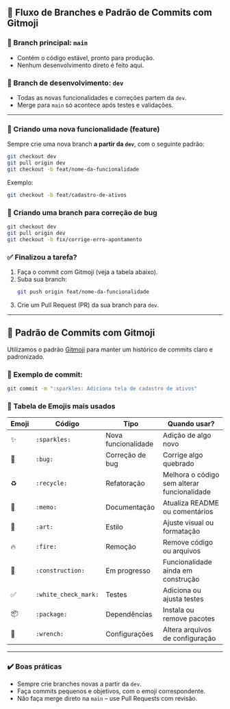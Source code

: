 ## 🌿 Fluxo de Branches e Padrão de Commits com Gitmoji

### 📌 Branch principal: `main`
- Contém o código estável, pronto para produção.
- Nenhum desenvolvimento direto é feito aqui.

### 🚧 Branch de desenvolvimento: `dev`
- Todas as novas funcionalidades e correções partem da `dev`.
- Merge para `main` só acontece após testes e validações.

---

### 🔀 Criando uma nova funcionalidade (feature)

Sempre crie uma nova branch **a partir da `dev`**, com o seguinte padrão:

```bash
git checkout dev
git pull origin dev
git checkout -b feat/nome-da-funcionalidade
```

Exemplo:
```bash
git checkout -b feat/cadastro-de-ativos
```

### 🧹 Criando uma branch para correção de bug
```bash
git checkout dev
git pull origin dev
git checkout -b fix/corrige-erro-apontamento
```

### ✅ Finalizou a tarefa?
1. Faça o commit com Gitmoji (veja a tabela abaixo).
2. Suba sua branch:
    ```bash
    git push origin feat/nome-da-funcionalidade
    ```
3. Crie um Pull Request (PR) da sua branch para `dev`.

---

## 💬 Padrão de Commits com Gitmoji

Utilizamos o padrão [Gitmoji](https://gitmoji.dev/) para manter um histórico de commits claro e padronizado.

### 📌 Exemplo de commit:
```bash
git commit -m ":sparkles: Adiciona tela de cadastro de ativos"
```

### 📘 Tabela de Emojis mais usados

| Emoji | Código            | Tipo                  | Quando usar?                                      |
|-------|-------------------|-----------------------|--------------------------------------------------|
| ✨    | `:sparkles:`      | Nova funcionalidade   | Adição de algo novo                              |
| 🐛    | `:bug:`           | Correção de bug       | Corrige algo quebrado                            |
| ♻️    | `:recycle:`       | Refatoração           | Melhora o código sem alterar funcionalidade      |
| 📝    | `:memo:`          | Documentação          | Atualiza README ou comentários                   |
| 🎨    | `:art:`           | Estilo                | Ajuste visual ou formatação                      |
| 🔥    | `:fire:`          | Remoção               | Remove código ou arquivos                        |
| 🚧    | `:construction:`  | Em progresso          | Funcionalidade ainda em construção               |
| ✅    | `:white_check_mark:` | Testes             | Adiciona ou ajusta testes                        |
| 📦    | `:package:`       | Dependências          | Instala ou remove pacotes                        |
| 🔧    | `:wrench:`        | Configurações         | Altera arquivos de configuração                  |

---

### ✔️ Boas práticas
- Sempre crie branches novas a partir da `dev`.
- Faça commits pequenos e objetivos, com o emoji correspondente.
- Não faça merge direto na `main` – use Pull Requests com revisão.
